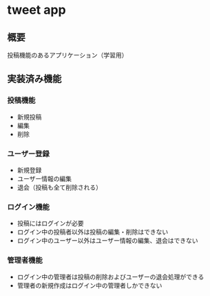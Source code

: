 # tweet app

## 概要

投稿機能のあるアプリケーション（学習用）

## 実装済み機能

### 投稿機能
- 新規投稿
- 編集
- 削除

### ユーザー登録
- 新規登録
- ユーザー情報の編集
- 退会（投稿も全て削除される）

### ログイン機能
- 投稿にはログインが必要
- ログイン中の投稿者以外は投稿の編集・削除はできない
- ログイン中のユーザー以外はユーザー情報の編集、退会はできない

### 管理者機能
- ログイン中の管理者は投稿の削除およびユーザーの退会処理ができる
- 管理者の新規作成はログイン中の管理者しかできない
